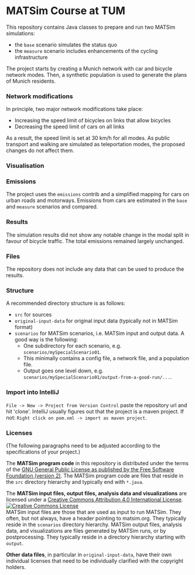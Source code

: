 # MATSim Course at TUM

This repository contains Java classes to prepare and run two MATSim simulations:
* the `base` scenario simulates the status quo
* the `measure` scenario includes enhancements of the cycling infrastructure

The project starts by creating a Munich network with car and bicycle network modes. Then, a synthetic population is used to generate the plans of Munich residents.

### Network modifications 

In principle, two major network modifications take place:
* Increasing the speed limit of bicycles on links that allow bicycles
* Decreasing the speed limit of cars on all links

As a result, the speed limit is set at 30 km/h for all modes. As public transport and walking are simulated as teleportation modes, the proposed changes do not affect them.

### Visualisation

### Emissions

The project uses the `emissions` contrib and a simplified mapping for cars on urban roads and motorways. Emissions from cars are estimated in the `base` and `measure` scenarios and compared.

### Results

The simulation results did not show any notable change in the modal split in favour of bicycle traffic. The total emissions remained largely unchanged.

### Files

The repository does not include any data that can be used to produce the results.

### Structure

A recommended directory structure is as follows:
* `src` for sources
* `original-input-data` for original input data (typically not in MATSim format)
* `scenarios` for MATSim scenarios, i.e. MATSim input and output data.  A good way is the following:
  * One subdirectory for each scenario, e.g. `scenarios/mySpecialScenario01`.
  * This minimally contains a config file, a network file, and a population file.
  * Output goes one level down, e.g. `scenarios/mySpecialScenario01/output-from-a-good-run/...`.
  
### Import into IntelliJ

`File -> New -> Project from Version Control` paste the repository url and hit 'clone'. IntelliJ usually figures out
that the project is a maven project. If not: `Right click on pom.xml -> import as maven project`.

### Licenses
(The following paragraphs need to be adjusted according to the specifications of your project.)

The **MATSim program code** in this repository is distributed under the terms of the [GNU General Public License as published by the Free Software Foundation (version 2)](https://www.gnu.org/licenses/old-licenses/gpl-2.0.en.html). The MATSim program code are files that reside in the `src` directory hierarchy and typically end with `*.java`.

The **MATSim input files, output files, analysis data and visualizations** are licensed under a <a rel="license" href="http://creativecommons.org/licenses/by/4.0/">Creative Commons Attribution 4.0 International License</a>.
<a rel="license" href="http://creativecommons.org/licenses/by/4.0/"><img alt="Creative Commons License" style="border-width:0" src="https://i.creativecommons.org/l/by/4.0/80x15.png" /></a><br /> MATSim input files are those that are used as input to run MATSim. They often, but not always, have a header pointing to matsim.org. They typically reside in the `scenarios` directory hierarchy. MATSim output files, analysis data, and visualizations are files generated by MATSim runs, or by postprocessing.  They typically reside in a directory hierarchy starting with `output`.

**Other data files**, in particular in `original-input-data`, have their own individual licenses that need to be individually clarified with the copyright holders.
